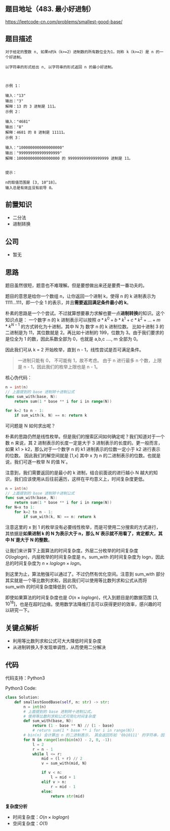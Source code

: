 ## 题目地址（483. 最小好进制）

https://leetcode-cn.com/problems/smallest-good-base/

## 题目描述

```
对于给定的整数 n, 如果n的k（k>=2）进制数的所有数位全为1，则称 k（k>=2）是 n 的一个好进制。

以字符串的形式给出 n, 以字符串的形式返回 n 的最小好进制。

 

示例 1：

输入："13"
输出："3"
解释：13 的 3 进制是 111。
示例 2：

输入："4681"
输出："8"
解释：4681 的 8 进制是 11111。
示例 3：

输入："1000000000000000000"
输出："999999999999999999"
解释：1000000000000000000 的 999999999999999999 进制是 11。
 

提示：

n的取值范围是 [3, 10^18]。
输入总是有效且没有前导 0。

```

## 前置知识

- 二分法
- 进制转换

## 公司

- 暂无

## 思路

题目虽然很短，题意也不难理解。但是要想做出来还是要费一番功夫的。

题目的意思是给你一个数组 n，让你返回一个进制 k，使得 n 的 k 进制表示为 1111...111，即一个全 1 的表示，并且**需要返回满足条件最小的 k**。

朴素的思路是一个个尝试。不过就算想要暴力求解也要一点**进制转换**的知识。这个知识点是： 一个数字 n 的 k 进制表示可以按照 $a * k^0 + b * k^1 + c * k^2 + ... + m * k^{N-1}$ 的方式转化为十进制，其中 N 为 数字 n 的 k 进制位数。 比如十进制 3 的二进制是为 11，其位数就是 2。再比如十进制的 199，位数为 3。由于我们要求的是位全为 1 的数，因此系数全部为 0，也就是 a,b,c ...., m 全部为 0。

因此我们可从 k = 2 开始枚举，直到 n - 1，线性尝试是否可满足条件。

> 一进制只能有 0， 不可能有 1，故不考虑。 由于 n 进行最多 n 个数，上限是 n - 1，因此我们的枚举上限也是 n - 1。

核心伪代码：

```go
n = int(n)
// 上面提到的 base 进制转十进制公式
func sum_with(base, N):
    return sum(1 * base ** i for i in range(N))

for k=2 to n - 1:
    if sum_with(k, N) == n: return k
```

可问题是 N 如何求出呢？

朴素的思路仍然是线性枚举。但是我们的搜索区间如何确定呢？我们知道对于一个数 n 来说，其 2 进制表示的长度一定是大于 3 进制表示的长度的。更一般而言，如果 k1 > k2，那么对于一个数字 n 的 k1 进制表示的位数一定小于 k2 进行表示的位数。 因此我们的解空间就是 [1,x] 其中 x 为 n 的二进制表示的位数。也就是说，我们可逐一枚举 N 的值 N`。

注意到，我们需要返回的是最小的 k 进制，结合前面说的进行越小 N 越大的知识，我们应该使用从后往前遍历，这样在平均意义上，时间复杂度更低。

```go
n = int(n)
// 上面提到的 base 进制转十进制公式
func sum_with(base, N):
    return sum(1 * base ** i for i in range(N))
for N=x to 1:
    for k=2 to n - 1:
        if sum_with(k, N) == n: return k
```

注意这里的 x 到 1 的枚举没有必要线性枚举，而是可使用二分搜索的方式进行，其依据是**如果进制 k 的 N 为表示大于 n，那么 N\`表示就不用看了，肯定都大，其中 N\`是大于 N 的整数**。

让我们来计算下上面算法的时间复杂度。外层二分枚举的时间复杂度 $O(loglogn)$，内层枚举的时间复杂度是 n，sum_with 的时间复杂度为 logn，因此总的时间复杂度为 $n\times loglogn\times logn$。

到这里为止，算法勉强可以通过了。不过仍然有优化空间。注意到 sum_with 部分其实就是一个等比数列求和，因此我们可以使用等比数列求和公式从而将 sum_with 的时间复杂度降低到 $O(1)$。

即使如果算法的时间复杂度也是 $O(n\times loglogn)$，代入到题目是的数据范围 $[3, 10^{18}]$，也是在超时边缘。使用数学法降维打击可以获得更好的效率，感兴趣的可以研究一下。

## 关键点解析

- 利用等比数列求和公式可大大降低时间复杂度
- 从进制转换入手发现单调性，从而使用二分解决

## 代码

代码支持：Python3

Python3 Code:

```python
class Solution:
    def smallestGoodBase(self, n: str) -> str:
        n = int(n)
        # 上面提到的 base 进制转十进制公式。
        # 使用等比数列求和公式可简化时间复杂度
        def sum_with(base, N):
            return (1 - base ** N) // (1 - base)
            # return sum(1 * base ** i for i in range(N))
        # bin(n) 会计算出 n 的二进制表示， 其会返回形如 '0b10111' 的字符串，因此需要减去 2。
        for N in range(len(bin(n)) - 2, 0, -1):
            l = 2
            r = n - 1
            while l <= r:
                mid = (l + r) // 2
                v = sum_with(mid, N)

                if v < n:
                    l = mid + 1
                elif v > n:
                    r = mid - 1
                else:
                    return str(mid)

```

**复杂度分析**

- 时间复杂度：$O(n\times loglogn)$
- 空间复杂度：$O(1)$
